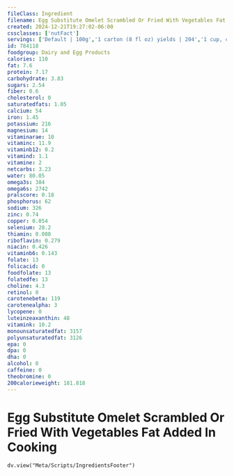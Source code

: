 ```yaml
---
fileClass: Ingredient
filename: Egg Substitute Omelet Scrambled Or Fried With Vegetables Fat Added In Cooking
created: 2024-12-21T19:27:02-06:00
cssclasses: ['nutFact']
servings: ['Default | 100g','1 carton (8 fl oz) yields | 204','1 cup, cooked | 153','1/4 cup, raw (equivalent to 1 large egg) yields | 75']
id: 784118
foodgroup: Dairy and Egg Products 
calories: 110
fat: 7.6
protein: 7.17
carbohydrate: 3.83
sugars: 2.54
fiber: 0.6
cholesterol: 0
saturatedfats: 1.05
calcium: 54
iron: 1.45
potassium: 216
magnesium: 14
vitaminarae: 10
vitaminc: 11.9
vitaminb12: 0.2
vitamind: 1.1
vitamine: 2
netcarbs: 3.23
water: 80.05
omega3s: 384
omega6s: 2742
pralscore: 0.18
phosphorus: 62
sodium: 326
zinc: 0.74
copper: 0.054
selenium: 28.2
thiamin: 0.088
riboflavin: 0.279
niacin: 0.426
vitaminb6: 0.143
folate: 13
folicacid: 0
foodfolate: 13
folatedfe: 13
choline: 4.3
retinol: 0
carotenebeta: 119
carotenealpha: 3
lycopene: 0
luteinzeaxanthin: 48
vitamink: 10.2
monounsaturatedfat: 3157
polyunsaturatedfat: 3126
epa: 0
dpa: 0
dha: 0
alcohol: 0
caffeine: 0
theobromine: 0
200calorieweight: 181.818
---
```


# Egg Substitute Omelet Scrambled Or Fried With Vegetables Fat Added In Cooking

```dataviewjs
dv.view("Meta/Scripts/IngredientsFooter")
```